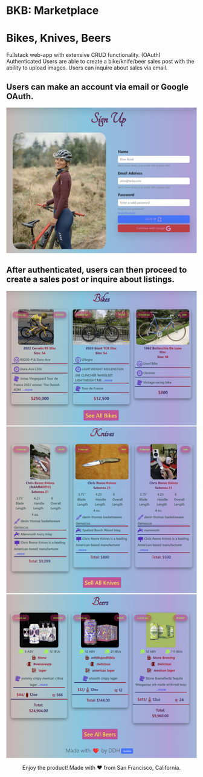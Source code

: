 # BKB: Marketplace
# Bikes, Knives, Beers
Fullstack web-app with extensive CRUD functionality. (OAuth) Authenticated Users are able to create a bike/knife/beer sales post with the ability to upload images. Users can inquire about sales via email.

## Users can make an account via email or Google OAuth.
![alt text](https://github.com/CoffeeMachina/bikes-knives-beers/blob/master/markdown_images/BKB_AUTH.png?raw=true)

## After authenticated, users can then proceed to create a sales post or inquire about listings.
![alt text](https://github.com/CoffeeMachina/bikes-knives-beers/blob/master/markdown_images/BIKES.png?raw=true)
![alt text](https://github.com/CoffeeMachina/bikes-knives-beers/blob/master/markdown_images/KNIVES.png?raw=true)
![alt text](https://github.com/CoffeeMachina/bikes-knives-beers/blob/master/markdown_images/BEERS.png?raw=true)



<p style="text-align: center;">Enjoy the product! Made with ❤️ from San Francisco, California.</p>